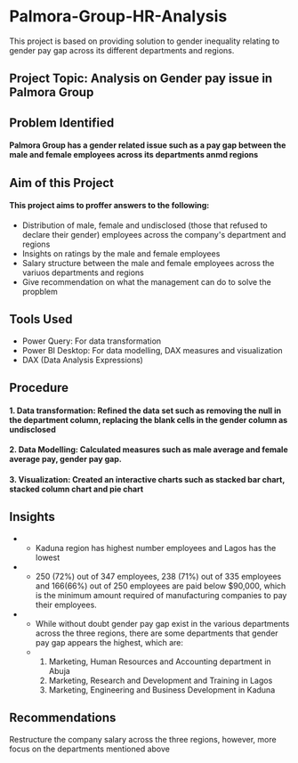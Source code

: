 # Palmora-Group-HR-Analysis
This project is based on providing solution to gender inequality relating to gender pay gap across its different departments and regions.
## Project Topic: Analysis on Gender pay issue in Palmora Group
## Problem Identified
#### Palmora Group has a gender related issue such as a pay gap between the male and female employees across its departments anmd regions
## Aim of this Project
#### This project aims to proffer answers to the following:
- Distribution of male, female and undisclosed (those that refused to declare their gender) employees across the company's department and regions
- Insights on ratings by the male and female employees
-  Salary structure between the male and female employees across the variuos departments and regions
-  Give recommendation on what the management can do to solve the propblem
## Tools Used
- Power Query: For data transformation
- Power BI Desktop: For data modelling, DAX measures and visualization
- DAX (Data Analysis Expressions)
## Procedure
#### 1. Data transformation: Refined the data set such as removing the null in the department column, replacing the blank cells in the gender column as undisclosed
#### 2. Data Modelling:  Calculated measures such as male average and female average pay, gender pay gap.
#### 3. Visualization: Created an interactive charts such as stacked bar chart, stacked column chart and pie chart
## Insights
- - Kaduna region has highest number employees and Lagos has the lowest
- - 250 (72%) out of 347 employees, 238 (71%) out  of 335 employees and 166(66%) out of 250 employees are paid below $90,000, which is the minimum amount required of manufacturing companies to pay their employees.
- - While without doubt gender pay gap exist in the various departments across the three regions, there are some departments that gender pay gap appears the highest, which are:
  -  1. Marketing, Human Resources and Accounting department in Abuja
     2. Marketing, Research and Development and Training in Lagos
     3. Marketing, Engineering and Business Development in Kaduna
## Recommendations
Restructure the company salary across the three regions, however, more focus on the departments mentioned above 



